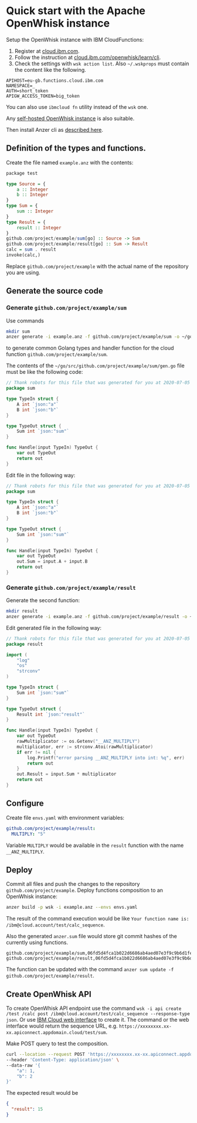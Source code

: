 # Quick start with the Apache OpenWhisk instance

Setup the OpenWhisk instance with IBM CloudFunctions:

1. Register at [cloud.ibm.com](https://cloud.ibm.com).
2. Follow the instruction at [cloud.ibm.com/openwhisk/learn/cli](https://cloud.ibm.com/openwhisk/learn/cli).
3. Check the settings with `wsk action list`. Also `~/.wskprops` must contain the content like the following.
```
APIHOST=eu-gb.functions.cloud.ibm.com
NAMESPACE=_
AUTH=short_token
APIGW_ACCESS_TOKEN=big_token
```

You can also use `ibmcloud fn` utility instead of the `wsk` one.

Any [self-hosted OpenWhisk instance](https://openwhisk.apache.org/documentation.html#openwhisk_deployment) is also suitable.

Then install Anzer cli as [described here](./Installation.md).

## Definition of the types and functions.

Create the file named `example.anz` with the contents:

```haskell
package test

type Source = {
    a :: Integer
    b :: Integer
}
type Sum = {
    sum :: Integer
}
type Result = {
    result :: Integer
}
github.com/project/example/sum[go] :: Source -> Sum
github.com/project/example/result[go] :: Sum -> Result
calc = sum . result
invoke(calc,)
```

Replace `github.com/project/example` with the actual name of the repository you are using.

## Generate the source code

### Generate `github.com/project/example/sum`

Use commands 

```bash
mkdir sum
anzer generate -i example.anz -f github.com/project/example/sum -o ~/go/src/github.com/project/example/sum/gen.go
```

to generate common Golang types and handler function for the cloud function `github.com/project/example/sum`.

The contents of the `~/go/src/github.com/project/example/sum/gen.go` file must be like the following code:

```go
// Thank robots for this file that was generated for you at 2020-07-05 18:07:57.065434549 +0300 MSK m=+0.037309363
package sum

type TypeIn struct {
	A int `json:"a"`
	B int `json:"b"`
}

type TypeOut struct {
	Sum int `json:"sum"`
}

func Handle(input TypeIn) TypeOut {
	var out TypeOut
	return out
}
``` 

Edit file in the following way:

```go
// Thank robots for this file that was generated for you at 2020-07-05 18:07:57.065434549 +0300 MSK m=+0.037309363
package sum

type TypeIn struct {
	A int `json:"a"`
	B int `json:"b"`
}

type TypeOut struct {
	Sum int `json:"sum"`
}

func Handle(input TypeIn) TypeOut {
	var out TypeOut
	out.Sum = input.A + input.B
	return out
}
```

### Generate `github.com/project/example/result`

Generate the second function:

```bash
mkdir result
anzer generate -i example.anz -f github.com/project/example/result -o ~/go/src/github.com/project/example/result/gen.go
```

Edit generated file in the following way:

```go
// Thank robots for this file that was generated for you at 2020-07-05 18:16:56.626712397 +0300 MSK m=+0.009667573
package result

import (
	"log"
	"os"
	"strconv"
)

type TypeIn struct {
	Sum int `json:"sum"`
}

type TypeOut struct {
	Result int `json:"result"`
}

func Handle(input TypeIn) TypeOut {
	var out TypeOut
	rawMultiplicator := os.Getenv("__ANZ_MULTIPLY")
	multiplicator, err := strconv.Atoi(rawMultiplicator)
	if err != nil {
		log.Printf("error parsing __ANZ_MULTIPLY into int: %q", err)
		return out
	}
	out.Result = input.Sum * multiplicator
	return out
}
```

## Configure

Create file `envs.yaml` with environment variables:

```yaml
github.com/project/example/result:
  MULTIPLY: "5"
```

Variable `MULTIPLY` would be available in the `result` function with the name `__ANZ_MULTIPLY`.

## Deploy

Commit all files and push the changes to the repository `github.com/project/example`. Deploy functions composition 
to an OpenWhisk instance:

```bash
anzer build -p wsk -i example.anz --envs envs.yaml
``` 

The result of the command execution would be like `Your function name is: /ibm@cloud.account/test/calc_sequence`.

Also the generated `anzer.sum` file would store git commit hashes of the currently using functions.

```csv
github.com/project/example/sum,06fd5d4fca1b022d6686ab4aed07e3f9c9b6d1fe,
github.com/project/example/result,06fd5d4fca1b022d6686ab4aed07e3f9c9b6d1fe,
```

The function can be updated with the command `anzer sum update -f github.com/project/example/result`.

## Create OpenWhisk API

To create OpenWhisk API endpoint use the command `wsk -i api create /test /calc post /ibm@cloud.account/test/calc_sequence --response-type json`.
Or use [IBM Cloud web interface](https://cloud.ibm.com/functions/apimanagement) to create it. The command or the web interface
would return the sequence URL, e.g. `https://xxxxxxxx.xx-xx.apiconnect.appdomain.cloud/test/sum`.

Make POST query to test the composition.

```bash
curl --location --request POST 'https://xxxxxxxx.xx-xx.apiconnect.appdomain.cloud/test/sum' \
--header 'Content-Type: application/json' \
--data-raw '{
    "a": 1,
    "b": 2
}'
```

The expected result would be

```json
{
  "result": 15
}
```